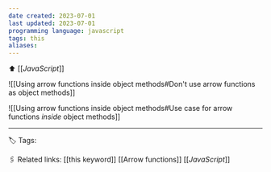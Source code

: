 ```yaml
---
date created: 2023-07-01
last updated: 2023-07-01
programming language: javascript
tags: this
aliases: 
---
```

⬆ [[_JavaScript_]]
 
![[Using arrow functions inside object methods#Don't use arrow functions as object methods]]

![[Using arrow functions inside object methods#Use case for arrow functions *inside* object methods]]

---
🏷 Tags: 

🖇 Related links:
[[this keyword]]
[[Arrow functions]]
[[_JavaScript_]]

